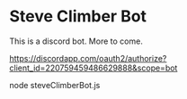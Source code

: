# Steve Climber Bot

This is a discord bot.
More to come.

https://discordapp.com/oauth2/authorize?client_id=220759459486629888&scope=bot

node steveClimberBot.js
